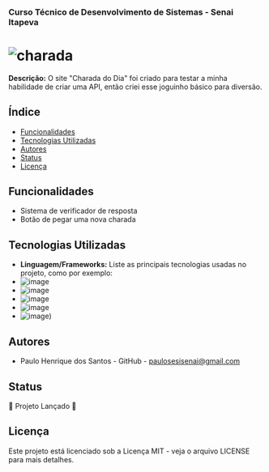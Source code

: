 ### Curso Técnico de Desenvolvimento de Sistemas - Senai Itapeva
# ![charada](https://github.com/user-attachments/assets/b11d0fd7-42ae-4d7a-89c0-5a8dd9245f2c)
**Descrição:**
O site "Charada do Dia" foi criado para testar a minha habilidade de criar uma API, então criei esse joguinho básico para diversão.
## Índice
* [Funcionalidades](#funcionalidades)
* [Tecnologias Utilizadas](#tecnologias-utilizadas)
* [Autores](#autores)
* [Status](#status)
* [Licença](#licença)
## Funcionalidades
 - Sistema de verificador de resposta
 - Botão de pegar uma nova charada
## Tecnologias Utilizadas
- **Linguagem/Frameworks:**
 Liste as principais tecnologias usadas no projeto, como por exemplo:
 - ![image](https://img.shields.io/badge/Python-FFD43B?style=for-the-badge&logo=python&logoColor=blue)
 - ![image](https://img.shields.io/badge/HTML5-E34F26?style=for-the-badge&logo=html5&logoColor=white)
 - ![image](https://img.shields.io/badge/CSS3-1572B6?style=for-the-badge&logo=css3&logoColor=white)
 - ![image](https://img.shields.io/badge/Flask-000000?style=for-the-badge&logo=flask&logoColor=white)
 - ![image](https://img.shields.io/badge/Tailwind_CSS-38B2AC?style=for-the-badge&logo=tailwind-css&logoColor=white))
## Autores
- Paulo Henrique dos Santos - GitHub - paulosesisenai@gmail.com
## Status
🚀 Projeto Lançado 🚀
## Licença
Este projeto está licenciado sob a Licença MIT - veja o arquivo LICENSE para mais detalhes.
